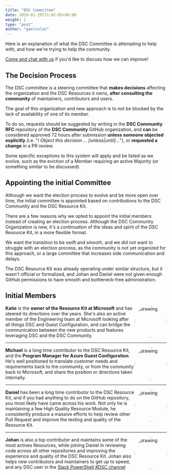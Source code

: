 ```yaml
---
title: "DSC Committee"
date: 2019-01-29T11:02:05+06:00
weight: 2
type: "post"
author: "gaelcolas"
---
```


Here is an explanation of what the DSC Committee is attempting to help with, and how we're trying to help the community.

[Come and chat with us](/community/contact/) if you'd like to discuss how we can improve!

## The Decision Process

The DSC committee is a steering committee that **makes decisions** affecting the organization and the DSC Resources it owns, **after consulting the community** of maintainers, contributors and users.

The goal of this organization and new approach is to not be blocked by the lack of availability of one of its member.

To do so, requests should be suggested by writing in the **DSC Community RFC** repository of the **DSC Community** GitHub organization, and **can** be considered approved 72 hours after submission **unless someone objected explicitly** (i.e. "_I Object this decision ... [unless|until]..._"), or **requested a change** in a PR review.

Some specific exceptions to this system will apply and be listed as we evolve, such as the eviction of a Member requiring an active Majority (or something similar to be discussed).

## Appointing the initial Committee

Although we want the election process to evolve and be more open over time, the initial committee is appointed based on contributions to the DSC Community and the DSC Resource Kit.

There are a few reasons why we opted to appoint the initial members instead of creating an election process. Although the DSC Community Organization is new, it's a continuation of the ideas and spirit of the DSC Resource Kit, in a more flexible format.

We want the transition to be swift and smooth, and we did not want to struggle with an election process, as the community is not yet organized for this approach, or a large committee that increases side communication and delays.

The DSC Resource Kit was already operating under similar structure, but it wasn't official or formalized, and Johan and Daniel were not given enough GitHub permissions to have smooth and bottleneck-free administration.

## Initial Members

<a href="https://github.com/kwirkykat" target="_blank"><img src="https://avatars0.githubusercontent.com/u/6372220?s=400&v=4" alt="drawing" style="width:100px; display:block; float: right; margin-left: auto;margin-right:auto; padding-left: 0px; border-radius:50%" /></a>

**Katie** is the **owner of the Resource Kit at Microsoft** and has steered its directions over the years. She's also an active member of the Engineering team at Microsoft looking after all things DSC and Guest Configuration, and can bridge the communication between the new products and features leveraging DSC and the DSC Community.

<hr />
<a href="https://github.com/mgreenegit" target="_blank"><img src="https://avatars1.githubusercontent.com/u/5178939?s=400&v=4" alt="drawing" style="width:100px; display:block; float: right; margin-left: auto;margin-right:auto; padding-left: 0px; border-radius:50%" /></a>

**Michael** is a long time contributor to the DSC Resource Kit, and the **Program Manager for Azure Guest Configuration**. He's well positioned to translate customer needs and requirements back to the community, or from the community back to Microsoft, and share the position or directions taken internally.

<hr />
<a href="https://github.com/plagueho" target="_blank"><img src="https://avatars0.githubusercontent.com/u/7589164?s=400&v=4" alt="drawing" style="width:100px; display:block; float: right; margin-left: auto;margin-right:auto; padding-left: 0px; border-radius:50%" /></a>

**Daniel** has been a long time contributor to the DSC Resource Kit, and if you had anything to do on the GitHub repository, you most likely have came across his work. Not only he is maintaining a few High Quality Resource Module, he consistently produce a massive efforts to help review other Pull Request and improve the testing and quality of the Resource Kit.

<hr />
<a href="https://github.com/johlju" target="_blank"><img src="https://avatars3.githubusercontent.com/u/7189721?s=400&v=4" alt="drawing" style="width:100px; display:block; float: right; margin-left: auto;margin-right:auto; padding-left: 0px; border-radius:50%" /></a>

**Johan** is also a top contributor and maintains some of the most actives Resources, while joining Daniel in reviewing code across all other repositories and improving the experience and quality of the DSC Resource Kit. Johan also helps new contributors and maintainers to get up to speed, and any DSC user in the [Slack PowerShell #DSC channel](/community/contact/)
